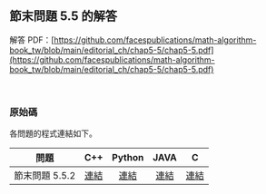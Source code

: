 ## 節末問題 5.5 的解答

解答 PDF：[https://github.com/facespublications/math-algorithm-book_tw/blob/main/editorial_ch/chap5-5/chap5-5.pdf](https://github.com/facespublications/math-algorithm-book_tw/blob/main/editorial_ch/chap5-5/chap5-5.pdf)

<br />

### 原始碼

各問題的程式連結如下。

| 問題 | C++ | Python | JAVA | C |
|:---:|:---:|:---:|:---:|:---:|
| 節末問題 5.5.2 | [連結](https://github.com/facespublications/math-algorithm-book_tw/blob/main/editorial_ch/chap5-5/prob5-5-2.cpp) | [連結](https://github.com/facespublications/math-algorithm-book_tw/blob/main/editorial_ch/chap5-5/prob5-5-2.py) | [連結](https://github.com/facespublications/math-algorithm-book_tw/blob/main/editorial_ch/chap5-5/prob5-5-2.java) | [連結](https://github.com/facespublications/math-algorithm-book_tw/blob/main/editorial_ch/chap5-5/prob5-5-2.c) |
